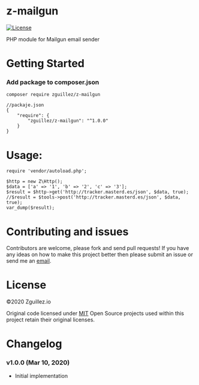 # z-mailgun

[![License](http://img.shields.io/:license-mit-blue.svg)](http://doge.mit-license.org)

PHP module for Mailgun email sender

# Getting Started

### Add package to composer.json

`composer require zguillez/z-mailgun`

	//packaje.json
	{
        "require": {
            "zguillez/z-mailgun": "^1.0.0"
        }
    }

# Usage:

	require 'vendor/autoload.php';
	
	$http = new Z\Http();
    $data = ['a' => '1', 'b' => '2', 'c' => '3'];
    $result = $http->get('http://tracker.masterd.es/json', $data, true);
    //$result = $tools->post('http://tracker.masterd.es/json', $data, true);
    var_dump($result);


# Contributing and issues

Contributors are welcome, please fork and send pull requests! If you have any ideas on how to make this project better then please submit an issue or send me an [email](mailto:mail@zguillez.io).

# License

©2020 Zguillez.io

Original code licensed under [MIT](https://en.wikipedia.org/wiki/MIT_License) Open Source projects used within this project retain their original licenses.

# Changelog

### v1.0.0 (Mar 10, 2020) 

* Initial implementation